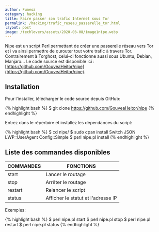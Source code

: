 ```yaml
---
author: Funeoz
category: hacking
title: Faire passer son trafic Internet sous Tor
permalink: /hacking/trafic_reseau_passerelle_tor.html
layout: post
image: /techlovers/assets/2020-03-08/image1nipe.webp
---
```


Nipe est un script Perl permettant de créer une passerelle réseau vers Tor et i va ainsi permettre de qurouter tout votre trafic à travers Tor.
Contrairement à Torghost, celui-ci fonctionne aussi sous Ubuntu, Debian, Manjaro... Le code source est disponible ici : [https://github.com/GouveaHeitor/nipe](https://github.com/GouveaHeitor/nipe).

## Installation

Pour l'installer, télécharger le code source depuis GitHub:

{% highlight bash %}
$ git clone https://github.com/GouveaHeitor/nipe
{% endhighlight %}

Entrez dans le répertoire et installez les dépendances du script:

{% highlight bash %}
$ cd nipe/
$ sudo cpan install Switch JSON LWP::UserAgent Config::Simple
$ perl nipe.pl install
{% endhighlight %}

## Liste des commandes disponibles


| COMMANDES | FONCTIONS |
|-----------|-----------|
| start     | Lancer le routage |
| stop      | Arrêter le routage |
| restart   | Relancer le script |
| status    | Afficher le statut et l'adresse IP |

Exemples:

{% highlight bash %}
$ perl nipe.pl start
$ perl nipe.pl stop
$ perl nipe.pl restart
$ perl nipe.pl status
{% endhighlight %}